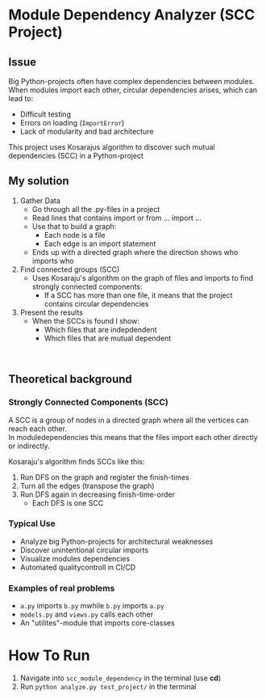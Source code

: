 
# Module Dependency Analyzer (SCC Project)

##  Issue

Big Python-projects often have complex dependencies between modules. When modules import each other, circular dependencies arises, which can lead to:
- Difficult testing
- Errors on loading (`ImportError`)
- Lack of modularity and bad architecture

This project uses Kosarajus algorithm to discover such mutual dependencies (SCC) in a Python-project


## My solution
1. Gather Data
    - Go through all the .py-files in a project
    - Read lines that contains import or from ... import ...
    - Use that to build a graph:
      - Each node is a file
      - Each edge is an import statement
    - Ends up with a directed graph where the direction shows who imports who
2. Find connected groups (SCC)
    - Uses Kosaraju's algorithm on the graph of files and imports to find strongly connected components:
      - If a SCC has more than one file, it means that the project contains circular dependencies
3. Present the results
    - When the SCCs is found I show:
      - Which files that are indepdendent
      - Which files that are mutual dependent

<br>

## Theoretical background

### Strongly Connected Components (SCC)
A SCC is a group of nodes in a directed graph where all the vertices can reach each other. <br>
In moduledependencies this means that the files import each other directly or indirectly.

Kosaraju's algorithm finds SCCs like this:
1. Run DFS on the graph and register the finish-times
2. Turn all the edges (transpose the graph)
3. Run DFS again in decreasing finish-time-order
    - Each DFS is one SCC


### Typical Use
- Analyze big Python-projects for architectural weaknesses
- Discover unintentional circular imports
- Visualize modules dependencies
- Automated qualitycontroll in CI/CD

### Examples of real problems
- `a.py` imports `b.py` mwhile `b.py` imports `a.py`
- `models.py` and `views.py` calls each other
- An "utilites"-module that imports core-classes

# How To Run
1. Navigate into `scc_module_dependency` in the terminal (use **cd**)
2. Run `python analyze.py test_project/` in the terminal


